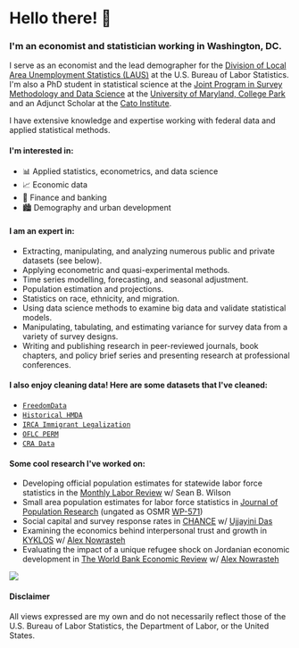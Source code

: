 # Hello there! 👋

### I'm an economist and statistician working in Washington, DC.

I serve as an economist and the lead demographer for the [Division of Local Area Unemployment Statistics (LAUS)](https://www.bls.gov/lau/) at the U.S. Bureau of Labor Statistics. I'm also a PhD student in statistical science at the [Joint Program in Survey Methodology and Data Science](https://jpsm.umd.edu) at the [University of Maryland, College Park](https://umd.edu) and an Adjunct Scholar at the [Cato Institute](https://www.cato.org/people/andrew-forrester). 

I have extensive knowledge and expertise working with federal data and applied statistical methods.

#### I'm interested in:
- 📊 Applied statistics, econometrics, and data science
- 📈 Economic data
- 💸 Finance and banking
- 🏙️ Demography and urban development

#### I am an expert in:

- Extracting, manipulating, and analyzing numerous public and private datasets (see below).
- Applying econometric and quasi-experimental methods.
- Time series modelling, forecasting, and seasonal adjustment.
- Population estimation and projections.
- Statistics on race, ethnicity, and migration.
- Using data science methods to examine big data and validate statistical models.
- Manipulating, tabulating, and estimating variance for survey data from a variety of survey designs.
- Writing and publishing research in peer-reviewed journals, book chapters, and policy brief series and presenting research at professional conferences.

#### I also enjoy cleaning data! Here are some datasets that I've cleaned:
- [`FreedomData`](https://acforrester.github.io/FreedomData/)
- [`Historical HMDA`](https://www.openicpsr.org/openicpsr/project/151921/version/V1/view)
- [`IRCA Immigrant Legalization`](https://doi.org/10.3886/E193503V1)
- [`OFLC PERM`](https://github.com/acforrester/PERM_data)
- [`CRA Data`](https://github.com/acforrester/community-reinvestment-act)

#### Some cool research I've worked on:
- Developing official population estimates for statewide labor force statistics in the [Monthly Labor Review](https://doi.org/10.21916/mlr.2025.15) w/ Sean B. Wilson 
- Small area population estimates for labor force statistics in [Journal of Population Research](https://doi.org/10.1007/s12546-023-09322-x) (ungated as OSMR [WP-571](https://www.bls.gov/osmr/research-papers/2024/ec240010.htm))
- Social capital and survey response rates in [CHANCE](https://doi.org/10.1080/09332480.2025.2510158) w/ [Ujjayini Das](https://github.com/UjjayiniDas)
- Examining the economics behind interpersonal trust and growth in [KYKLOS](https://doi.org/10.1111/kykl.12335) w/ [Alex Nowrasteh](https://www.cato.org/people/alex-nowrasteh)
- Evaluating the impact of a unique refugee shock on Jordanian economic development in [The World Bank Economic Review](https://doi.org/10.1093/wber/lhy032) w/ [Alex Nowrasteh](https://www.cato.org/people/alex-nowrasteh)

<div style="display: flex; flex-direction: row;">
 <img class="img" src="https://github-readme-stats.vercel.app/api/top-langs/?username=acforrester&hide=html,jupyter%20notebook,JavaScript,SCSS,Less&layout=compact&langs_count=10&theme=dark" />
</div>

#### Disclaimer
All views expressed are my own and do not necessarily reflect those of the U.S. Bureau of Labor Statistics, the Department of Labor, or the United States.
